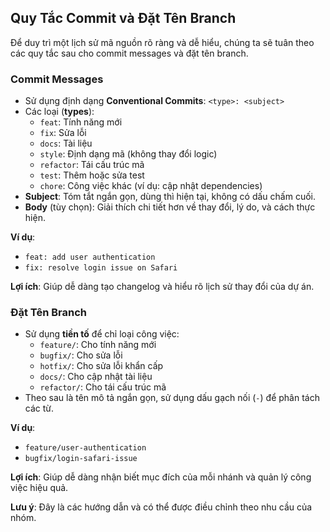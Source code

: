 ## Quy Tắc Commit và Đặt Tên Branch

Để duy trì một lịch sử mã nguồn rõ ràng và dễ hiểu, chúng ta sẽ tuân theo các quy tắc sau cho commit messages và đặt tên branch.

### Commit Messages

- Sử dụng định dạng **Conventional Commits**: `<type>: <subject>`
- Các loại (**types**):
  - `feat`: Tính năng mới
  - `fix`: Sửa lỗi
  - `docs`: Tài liệu
  - `style`: Định dạng mã (không thay đổi logic)
  - `refactor`: Tái cấu trúc mã
  - `test`: Thêm hoặc sửa test
  - `chore`: Công việc khác (ví dụ: cập nhật dependencies)
- **Subject**: Tóm tắt ngắn gọn, dùng thì hiện tại, không có dấu chấm cuối.
- **Body** (tùy chọn): Giải thích chi tiết hơn về thay đổi, lý do, và cách thực hiện.

**Ví dụ**:
- `feat: add user authentication`
- `fix: resolve login issue on Safari`

**Lợi ích**: Giúp dễ dàng tạo changelog và hiểu rõ lịch sử thay đổi của dự án.

### Đặt Tên Branch

- Sử dụng **tiền tố** để chỉ loại công việc:
  - `feature/`: Cho tính năng mới
  - `bugfix/`: Cho sửa lỗi
  - `hotfix/`: Cho sửa lỗi khẩn cấp
  - `docs/`: Cho cập nhật tài liệu
  - `refactor/`: Cho tái cấu trúc mã
- Theo sau là tên mô tả ngắn gọn, sử dụng dấu gạch nối (`-`) để phân tách các từ.

**Ví dụ**:
- `feature/user-authentication`
- `bugfix/login-safari-issue`

**Lợi ích**: Giúp dễ dàng nhận biết mục đích của mỗi nhánh và quản lý công việc hiệu quả.

**Lưu ý**: Đây là các hướng dẫn và có thể được điều chỉnh theo nhu cầu của nhóm.